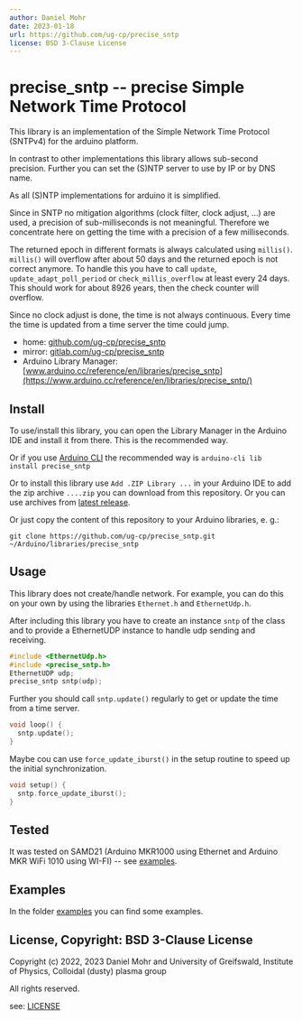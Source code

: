 ```yaml
---
author: Daniel Mohr
date: 2023-01-18
url: https://github.com/ug-cp/precise_sntp
license: BSD 3-Clause License
---
```


# precise_sntp -- precise Simple Network Time Protocol

This library is an implementation of the Simple Network Time Protocol (SNTPv4)
for the arduino platform.

In contrast to other implementations this library allows sub-second precision.
Further you can set the (S)NTP server to use by IP or by DNS name.

As all (S)NTP implementations for arduino it is simplified.

Since in SNTP no mitigation algorithms (clock filter, clock adjust, ...) are
used, a precision of sub-milliseconds is not meaningful.
Therefore we concentrate here on getting the time with a precision of a
few milliseconds.

The returned epoch in different formats is always calculated using `millis()`.
`millis()` will overflow after about 50 days and the returned epoch is not
correct anymore. To handle this you have to call `update`,
`update_adapt_poll_period` or `check_millis_overflow` at least every 24 days.
This should work for about 8926 years, then the check counter will overflow.

Since no clock adjust is done, the time is not always continuous. Every time
the time is updated from a time server the time could jump.

* home: [github.com/ug-cp/precise_sntp](https://github.com/ug-cp/precise_sntp)
* mirror: [gitlab.com/ug-cp/precise_sntp](https://gitlab.com/ug-cp/precise_sntp)
* Arduino Library Manager: [www.arduino.cc/reference/en/libraries/precise_sntp](https://www.arduino.cc/reference/en/libraries/precise_sntp/)

## Install

To use/install this library, you can open the Library Manager in the
Arduino IDE and install it from there. This is the recommended way.

Or if you use [Arduino CLI](https://arduino.github.io/arduino-cli/) the
recommended way is `arduino-cli lib install precise_sntp`

Or to install this library use `Add .ZIP Library ...` in your Arduino IDE
to add the zip archive `....zip` you can download from
this repository. Or you can use archives from
[latest release](https://github.com/ug-cp/precise_sntp/releases/latest).

Or just copy the content of this repository to your Arduino libraries, e. g.:

```shell
git clone https://github.com/ug-cp/precise_sntp.git ~/Arduino/libraries/precise_sntp
```

## Usage

This library does not create/handle network. For example, you can do this
on your own by using the libraries `Ethernet.h` and `EthernetUdp.h`.

After including this library you have to create an instance `sntp` of
the class and to provide a EthernetUDP instance to handle udp sending
and receiving.

```c
#include <EthernetUdp.h>
#include <precise_sntp.h>
EthernetUDP udp;
precise_sntp sntp(udp);
```

Further you should call `sntp.update()` regularly to get or update the
time from a time server.

```c
void loop() {
  sntp.update();
}
```

Maybe cou can use `force_update_iburst()` in the setup routine to speed up the
initial synchronization.

```c
void setup() {
  sntp.force_update_iburst();
}
```

## Tested

It was tested on SAMD21 (Arduino MKR1000 using Ethernet and
Arduino MKR WiFi 1010 using WI-FI) -- see [examples](examples).

## Examples

In the folder [examples](examples) you can find some examples.

## License, Copyright: BSD 3-Clause License

Copyright (c) 2022, 2023 Daniel Mohr and
                         University of Greifswald, Institute of Physics,
                         Colloidal (dusty) plasma group

All rights reserved.

see: [LICENSE](LICENSE)
